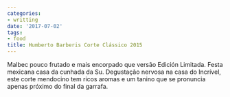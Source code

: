 ```yaml
---
categories:
- writting
date: '2017-07-02'
tags:
- food
title: Humberto Barberis Corte Clássico 2015
---
```


Malbec pouco frutado e mais encorpado que versão Edición Limitada. Festa mexicana casa da cunhada da Su. Degustação nervosa na casa do Incrível, este corte mendocino tem ricos aromas e um tanino que se pronuncia apenas próximo do final da garrafa.